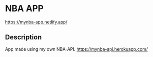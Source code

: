 # NBA APP
https://mynba-app.netlify.app/

## Description
App made using my own NBA-API.
https://mynba-api.herokuapp.com/
